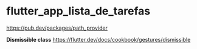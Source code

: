 # flutter_app_lista_de_tarefas

https://pub.dev/packages/path_provider

**Dismissible class**
https://flutter.dev/docs/cookbook/gestures/dismissible
